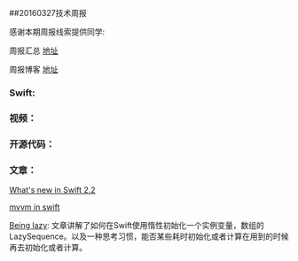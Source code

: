 
##20160327技术周报

感谢本期周报线索提供同学: 

周报汇总 [地址](https://github.com/BaiduHiDeviOS/iOS-Tech-Weekly)

周报博客 [地址](http://baiduhidevios.github.io/)


### Swift:


### 视频：


### 开源代码：


### 文章：

[What's new in Swift 2.2](https://www.hackingwithswift.com/swift2-2)

[mvvm in swift](http://artsy.github.io/blog/2015/09/24/mvvm-in-swift/)

[Being lazy](http://alisoftware.github.io/swift/2016/02/28/being-lazy/): 文章讲解了如何在Swift使用惰性初始化一个实例变量，数组的LazySequence。以及一种思考习惯，能否某些耗时初始化或者计算在用到的时候再去初始化或者计算。
